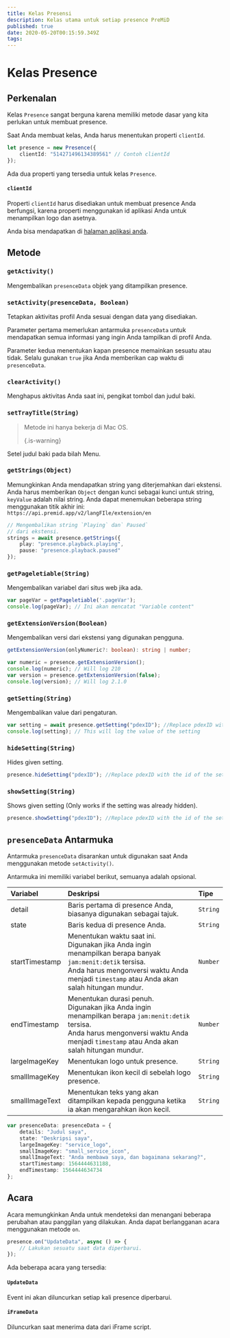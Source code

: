 ```yaml
---
title: Kelas Presensi
description: Kelas utama untuk setiap presence PreMiD
published: true
date: 2020-05-20T00:15:59.349Z
tags:
---
```


# Kelas Presence

## Perkenalan

Kelas `Presence` sangat berguna karena memiliki metode dasar yang kita perlukan untuk membuat presence.

 Saat Anda membuat kelas, Anda harus menentukan properti `clientId`.

```typescript
let presence = new Presence({
    clientId: "514271496134389561" // Contoh clientId
});
```

Ada dua properti yang tersedia untuk kelas `Presence`.

#### `clientId`

Properti `clientId` harus disediakan untuk membuat presence Anda berfungsi, karena properti menggunakan id aplikasi Anda untuk menampilkan logo dan asetnya.

Anda bisa mendapatkan di [halaman aplikasi anda](https://discordapp.com/developers/applications).

## Metode

### `getActivity()`

Mengembalikan `presenceData` objek yang ditampilkan presence.

### `setActivity(presenceData, Boolean)`

Tetapkan aktivitas profil Anda sesuai dengan data yang disediakan.

Parameter pertama memerlukan antarmuka `presenceData` untuk mendapatkan semua informasi yang ingin Anda tampilkan di profil Anda.

Parameter kedua menentukan kapan presence memainkan sesuatu atau tidak. Selalu gunakan `true` jika Anda memberikan cap waktu di `presenceData`.

### `clearActivity()`

Menghapus aktivitas Anda saat ini, pengikat tombol dan judul baki.

### `setTrayTitle(String)`

> Metode ini hanya bekerja di Mac OS. 
> 
> {.is-warning}

Setel judul baki pada bilah Menu.

### `getStrings(Object)`

Memungkinkan Anda mendapatkan string yang diterjemahkan dari ekstensi. Anda harus memberikan `Object` dengan kunci sebagai kunci untuk string, `keyValue` adalah nilai string. Anda dapat menemukan beberapa string menggunakan titik akhir ini: `https://api.premid.app/v2/langFIle/extension/en`

```typescript
// Mengembalikan string `Playing` dan` Paused`
// dari ekstensi.
strings = await presence.getStrings({
    play: "presence.playback.playing",
    pause: "presence.playback.paused"
});
```

### `getPageletiable(String)`

Mengembalikan variabel dari situs web jika ada.

```typescript
var pageVar = getPageletiable('.pageVar');
console.log(pageVar); // Ini akan mencatat "Variable content"
```

### `getExtensionVersion(Boolean)`
Mengembalikan versi dari ekstensi yang digunakan pengguna.
```typescript
getExtensionVersion(onlyNumeric?: boolean): string | number;

var numeric = presence.getExtensionVersion();
console.log(numeric); // Will log 210
var version = presence.getExtensionVersion(false);
console.log(version); // Will log 2.1.0
```

### `getSetting(String)`
Mengembalikan value dari pengaturan.
```typescript
var setting = await presence.getSetting("pdexID"); //Replace pdexID with the id of the setting
console.log(setting); // This will log the value of the setting
```

### `hideSetting(String)`
Hides given setting.
```typescript
presence.hideSetting("pdexID"); //Replace pdexID with the id of the setting
```

### `showSetting(String)`
Shows given setting (Only works if the setting was already hidden).
```typescript
presence.showSetting("pdexID"); //Replace pdexID with the id of the setting
```

## `presenceData` Antarmuka

Antarmuka `presenceData` disarankan untuk digunakan saat Anda menggunakan metode `setActivity()`.

Antarmuka ini memiliki variabel berikut, semuanya adalah opsional.

<table>
  <thead>
    <tr>
      <th style="text-align:left">Variabel</th>
      <th style="text-align:left">Deskripsi</th>
      <th style="text-align:left">Tipe</th>
    </tr>
  </thead>
  <tbody>
    <tr>
      <td style="text-align:left">detail</td>
      <td style="text-align:left">Baris pertama di presence Anda, biasanya digunakan sebagai tajuk.</td>
      <td style="text-align:left"><code>String</code>
      </td>
    </tr>
    <tr>
      <td style="text-align:left">state</td>
      <td style="text-align:left">Baris kedua di presence Anda.</td>
      <td style="text-align:left"><code>String</code>
      </td>
    </tr>
    <tr>
      <td style="text-align:left">startTimestamp</td>
      <td style="text-align:left">Menentukan waktu saat ini.<br>
        Digunakan jika Anda ingin menampilkan berapa banyak <code>jam:menit:detik</code> tersisa.
          <br>Anda harus mengonversi waktu Anda menjadi <code>timestamp</code> atau Anda akan salah
          hitungan mundur.
      </td>
      <td style="text-align:left"><code>Number</code>
      </td>
    </tr>
    <tr>
      <td style="text-align:left">endTimestamp</td>
      <td style="text-align:left">Menentukan durasi penuh.
        <br>Digunakan jika Anda ingin menampilkan berapa <code>jam:menit:detik</code> tersisa.
          <br>Anda harus mengonversi waktu Anda menjadi <code>timestamp</code> atau Anda akan salah
          hitungan mundur.
      </td>
      <td style="text-align:left"><code>Number</code>
      </td>
    </tr>
    <tr>
      <td style="text-align:left">largeImageKey</td>
      <td style="text-align:left">Menentukan logo untuk presence.</td>
      <td style="text-align:left"><code>String</code>
      </td>
    </tr>
    <tr>
      <td style="text-align:left">smallImageKey</td>
      <td style="text-align:left">Menentukan ikon kecil di sebelah logo presence.</td>
      <td style="text-align:left"><code>String</code>
      </td>
    </tr>
    <tr>
      <td style="text-align:left">smallImageText</td>
      <td style="text-align:left">Menentukan teks yang akan ditampilkan kepada pengguna ketika ia akan mengarahkan ikon
        kecil.</td>
      <td style="text-align:left"><code>String</code>
      </td>
    </tr>
  </tbody>
</table>

```typescript
var presenceData: presenceData = {
    details: "Judul saya",
    state: "Deskripsi saya",
    largeImageKey: "service_logo",
    smallImageKey: "small_service_icon",
    smallImageText: "Anda membawa saya, dan bagaimana sekarang?",
    startTimestamp: 1564444631188,
    endTimestamp: 1564444634734
};
```

## Acara

Acara memungkinkan Anda untuk mendeteksi dan menangani beberapa perubahan atau panggilan yang dilakukan. Anda dapat berlangganan acara menggunakan metode `on`.

```typescript
presence.on("UpdateData", async () => {
    // Lakukan sesuatu saat data diperbarui.
});
```

Ada beberapa acara yang tersedia:

#### `UpdateData`

Event ini akan diluncurkan setiap kali presence diperbarui.

#### `iFrameData`

Diluncurkan saat menerima data dari iFrame script.
